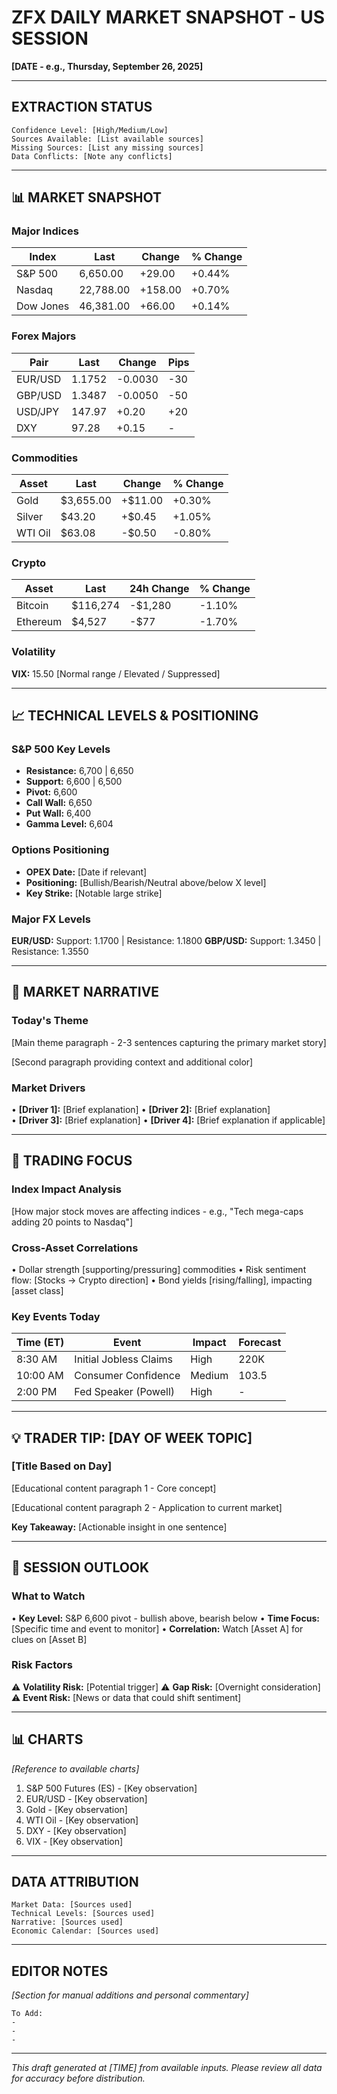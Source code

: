 # ZFX DAILY MARKET SNAPSHOT - US SESSION
**[DATE - e.g., Thursday, September 26, 2025]**

---

## EXTRACTION STATUS
```
Confidence Level: [High/Medium/Low]
Sources Available: [List available sources]
Missing Sources: [List any missing sources]
Data Conflicts: [Note any conflicts]
```

---

## 📊 MARKET SNAPSHOT

### Major Indices
| Index | Last | Change | % Change |
|-------|------|--------|----------|
| S&P 500 | 6,650.00 | +29.00 | +0.44% |
| Nasdaq | 22,788.00 | +158.00 | +0.70% |
| Dow Jones | 46,381.00 | +66.00 | +0.14% |

### Forex Majors
| Pair | Last | Change | Pips |
|------|------|--------|------|
| EUR/USD | 1.1752 | -0.0030 | -30 |
| GBP/USD | 1.3487 | -0.0050 | -50 |
| USD/JPY | 147.97 | +0.20 | +20 |
| DXY | 97.28 | +0.15 | - |

### Commodities
| Asset | Last | Change | % Change |
|-------|------|--------|----------|
| Gold | $3,655.00 | +$11.00 | +0.30% |
| Silver | $43.20 | +$0.45 | +1.05% |
| WTI Oil | $63.08 | -$0.50 | -0.80% |

### Crypto
| Asset | Last | 24h Change | % Change |
|-------|------|------------|----------|
| Bitcoin | $116,274 | -$1,280 | -1.10% |
| Ethereum | $4,527 | -$77 | -1.70% |

### Volatility
**VIX:** 15.50 [Normal range / Elevated / Suppressed]

---

## 📈 TECHNICAL LEVELS & POSITIONING

### S&P 500 Key Levels
- **Resistance:** 6,700 | 6,650
- **Support:** 6,600 | 6,500
- **Pivot:** 6,600
- **Call Wall:** 6,650
- **Put Wall:** 6,400
- **Gamma Level:** 6,604

### Options Positioning
- **OPEX Date:** [Date if relevant]
- **Positioning:** [Bullish/Bearish/Neutral above/below X level]
- **Key Strike:** [Notable large strike]

### Major FX Levels
**EUR/USD:** Support: 1.1700 | Resistance: 1.1800
**GBP/USD:** Support: 1.3450 | Resistance: 1.3550

---

## 📰 MARKET NARRATIVE

### Today's Theme
[Main theme paragraph - 2-3 sentences capturing the primary market story]

[Second paragraph providing context and additional color]

### Market Drivers
• **[Driver 1]:** [Brief explanation]
• **[Driver 2]:** [Brief explanation]  
• **[Driver 3]:** [Brief explanation]
• **[Driver 4]:** [Brief explanation if applicable]

---

## 🎯 TRADING FOCUS

### Index Impact Analysis
[How major stock moves are affecting indices - e.g., "Tech mega-caps adding 20 points to Nasdaq"]

### Cross-Asset Correlations
• Dollar strength [supporting/pressuring] commodities
• Risk sentiment flow: [Stocks → Crypto direction]
• Bond yields [rising/falling], impacting [asset class]

### Key Events Today
| Time (ET) | Event | Impact | Forecast |
|-----------|-------|---------|----------|
| 8:30 AM | Initial Jobless Claims | High | 220K |
| 10:00 AM | Consumer Confidence | Medium | 103.5 |
| 2:00 PM | Fed Speaker (Powell) | High | - |

---

## 💡 TRADER TIP: [DAY OF WEEK TOPIC]

### [Title Based on Day]
[Educational content paragraph 1 - Core concept]

[Educational content paragraph 2 - Application to current market]

**Key Takeaway:** [Actionable insight in one sentence]

---

## 🔮 SESSION OUTLOOK

### What to Watch
• **Key Level:** S&P 6,600 pivot - bullish above, bearish below
• **Time Focus:** [Specific time and event to monitor]
• **Correlation:** Watch [Asset A] for clues on [Asset B]

### Risk Factors
⚠️ **Volatility Risk:** [Potential trigger]
⚠️ **Gap Risk:** [Overnight consideration]
⚠️ **Event Risk:** [News or data that could shift sentiment]

---

## 📊 CHARTS
*[Reference to available charts]*
1. S&P 500 Futures (ES) - [Key observation]
2. EUR/USD - [Key observation]
3. Gold - [Key observation]
4. WTI Oil - [Key observation]
5. DXY - [Key observation]
6. VIX - [Key observation]

---

## DATA ATTRIBUTION
```
Market Data: [Sources used]
Technical Levels: [Sources used]
Narrative: [Sources used]
Economic Calendar: [Sources used]
```

---

## EDITOR NOTES
*[Section for manual additions and personal commentary]*
```
To Add:
- 
- 
- 
```

---

*This draft generated at [TIME] from available inputs. Please review all data for accuracy before distribution.*